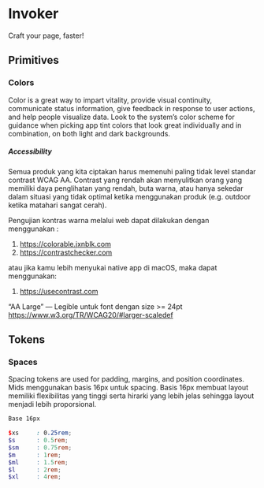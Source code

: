 # Invoker
Craft your page, faster!

## Primitives
### Colors
Color is a great way to impart vitality, provide visual continuity, communicate status information, give feedback in response to user actions, and help people visualize data. Look to the system’s color scheme for guidance when picking app tint colors that look great individually and in combination, on both light and dark backgrounds.

##### Accessibility
Semua produk yang kita ciptakan harus memenuhi paling tidak level standar contrast WCAG AA. Contrast yang rendah akan menyulitkan orang yang memiliki daya penglihatan yang rendah, buta warna, atau hanya sekedar dalam situasi yang tidak optimal ketika menggunakan produk (e.g. outdoor ketika matahari sangat cerah).

Pengujian kontras warna melalui web dapat dilakukan dengan menggunakan :

1. https://colorable.jxnblk.com
2. https://contrastchecker.com

atau jika kamu lebih menyukai native app di macOS, maka dapat menggunakan:

1. https://usecontrast.com

“AA Large” — Legible untuk font dengan size >= 24pt
https://www.w3.org/TR/WCAG20/#larger-scaledef

## Tokens
### Spaces
Spacing tokens are used for padding, margins, and position coordinates. Mids menggunakan basis 16px untuk spacing. Basis 16px membuat layout memiliki flexibilitas yang tinggi serta hirarki yang lebih jelas sehingga layout menjadi lebih proporsional.

```scss
Base 16px

$xs     : 0.25rem;
$s      : 0.5rem;
$sm     : 0.75rem;
$m      : 1rem;
$ml     : 1.5rem;
$l      : 2rem;
$xl     : 4rem;
```
